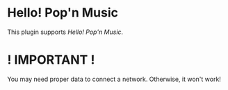 Hello! Pop'n Music
==================

This plugin supports _Hello! Pop'n Music_.

# ! IMPORTANT !
You may need proper data to connect a network. Otherwise, it won't work!